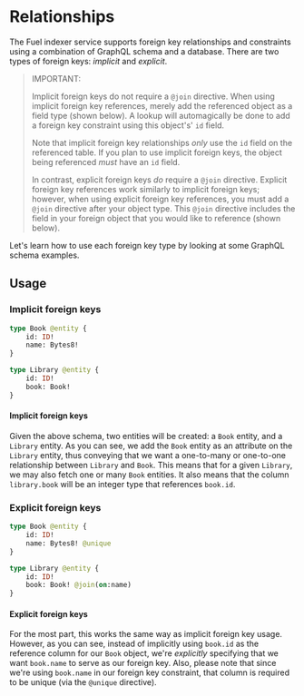 # Relationships

The Fuel indexer service supports foreign key relationships and constraints using a combination of GraphQL schema and a database. There are two types of foreign keys: _implicit_ and _explicit_.

> IMPORTANT:
>
> Implicit foreign keys do not require a `@join` directive. When using implicit foreign key references, merely add the referenced object as a field type (shown below). A lookup will automagically be done to add a foreign key constraint using this object's' `id` field.
>
> Note that implicit foreign key relationships _only_ use the `id` field on the referenced table. If you plan to use implicit foreign keys, the object being referenced _must_ have an `id` field.
>
> In contrast, explicit foreign keys _do_ require a `@join` directive. Explicit foreign key references work similarly to implicit foreign keys; however, when using explicit foreign key references, you must add a `@join` directive after your object type. This `@join` directive includes the field in your foreign object that you would like to reference (shown below).

Let's learn how to use each foreign key type by looking at some GraphQL schema examples.

## Usage

### Implicit foreign keys

```graphql
type Book @entity {
    id: ID!
    name: Bytes8!
}

type Library @entity {
    id: ID!
    book: Book!
}
```

#### Implicit foreign keys

Given the above schema, two entities will be created: a `Book` entity, and a `Library` entity. As you can see, we add the `Book` entity as an attribute on the `Library` entity, thus conveying that we want a one-to-many or one-to-one relationship between `Library` and `Book`. This means that for a given `Library`, we may also fetch one or many `Book` entities. It also means that the column `library.book` will be an integer type that references `book.id`.

### Explicit foreign keys

```graphql
type Book @entity {
    id: ID!
    name: Bytes8! @unique
}

type Library @entity {
    id: ID!
    book: Book! @join(on:name)
}
```

#### Explicit foreign keys

For the most part, this works the same way as implicit foreign key usage. However, as you can see, instead of implicitly using `book.id` as the reference column for our `Book` object, we're _explicitly_ specifying that we want `book.name` to serve as our foreign key. Also, please note that since we're using `book.name` in our foreign key constraint, that column is required to be unique (via the `@unique` directive).

